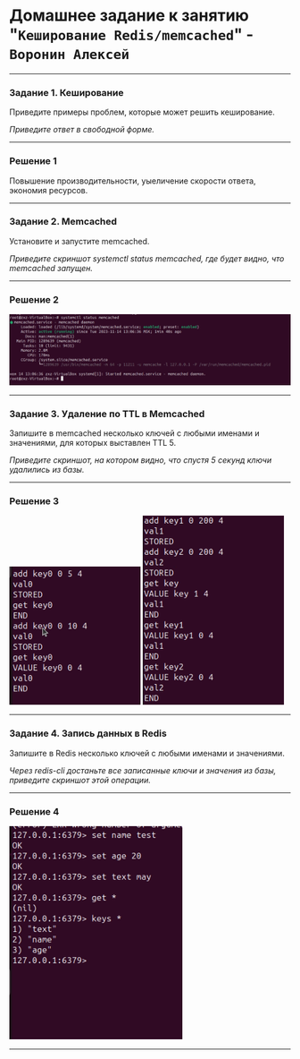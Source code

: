 # Домашнее задание к занятию "`Кеширование Redis/memcached`" - `Воронин Алексей`



---

### Задание 1. Кеширование 

Приведите примеры проблем, которые может решить кеширование. 

*Приведите ответ в свободной форме.*

---

### Решение 1

Повышение производительности, уыеличение скорости ответа, экономия ресурсов.

---

### Задание 2. Memcached

Установите и запустите memcached.

*Приведите скриншот systemctl status memcached, где будет видно, что memcached запущен.*

---

### Решение 2

![Скриншот-1](https://github.com/ZetIxzet/sdb-02/blob/main/143344.png)

---

### Задание 3. Удаление по TTL в Memcached

Запишите в memcached несколько ключей с любыми именами и значениями, для которых выставлен TTL 5. 

*Приведите скриншот, на котором видно, что спустя 5 секунд ключи удалились из базы.*

---

### Решение 3

![Скриншот-2](https://github.com/ZetIxzet/sdb-02/blob/main/143445.png)
![Скриншот-3](https://github.com/ZetIxzet/sdb-02/blob/main/143452.png)

---

### Задание 4. Запись данных в Redis

Запишите в Redis несколько ключей с любыми именами и значениями. 

*Через redis-cli достаньте все записанные ключи и значения из базы, приведите скриншот этой операции.*

---

### Решение 4

![Скриншот-4](https://github.com/ZetIxzet/sdb-02/blob/main/143425.png)

---
